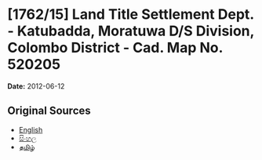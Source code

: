 # [1762/15] Land Title Settlement Dept. - Katubadda, Moratuwa D/S Division, Colombo District - Cad. Map No. 520205

**Date:** 2012-06-12

## Original Sources

- [English](https://documents.gov.lk/view/extra-gazettes/2012/6/1762-15_E.pdf)
- [සිංහල](https://documents.gov.lk/view/extra-gazettes/2012/6/1762-15_S.pdf)
- [தமிழ்](https://documents.gov.lk/view/extra-gazettes/2012/6/1762-15_T.pdf)

